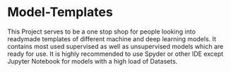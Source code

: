 # Model-Templates
This Project serves to be a one stop shop for people looking into readymade templates of different machine and deep learning models.
It contains most used supervised as well as unsupervised models which are ready for use.
It is highly recommended to use Spyder or other IDE except Jupyter Notebook for models with a high load of Datasets.


